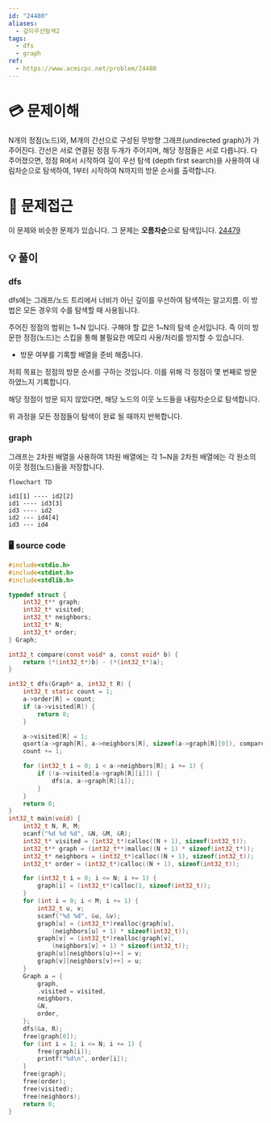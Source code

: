 ```yaml
---
id: "24480"
aliases:
  - 깊이우선탐색2
tags:
  - dfs
  - graph
ref:
  - https://www.acmicpc.net/problem/24480
---
```


# 💳 문제이해

N개의 정점(노드)와, M개의 간선으로 구성된 무방향 그래프(undirected graph)가 
가 주어진다. 간선은 서로 연결된 정점 두개가 주어지며, 해당 정점들은
서로 다릅니다. 다 주어졌으면, 정점 R에서 시작하여 깊이 우선 탐색
(depth first search)을 사용하여 내림차순으로 탐색하여, 1부터 시작하여 N까지의
방문 순서를 출력합니다.

# 🚥 문제접근

이 문제와 비슷한 문제가 있습니다. 그 문제는 **오름차순**으로 탐색입니다.
[24479](06-DAILY/TIL/algorithm/24479.md) 

## 💡 풀이

### dfs

dfs에는 그래프/노드 트리에서 너비가 아닌 깊이를 우선하여 탐색하는 알고지름. 
이 방법은 모든 경우의 수를 탐색할 때 사용됩니다.

주어진 정점의 범위는 1\~N 입니다. 
구해야 할 값은 1\~N의 탐색 순서입니다. 즉 이미 방문한 정점(노드)는 스킵을 
통해 불필요한 메모리 사용/처리를 방지할 수 있습니다.

- 방문 여부를 기록할 배열을 준비 해줍니다.

저희 목표는 정점의 방문 순서를 구하는 것입니다.
이를 위해 각 정점이 몇 번째로 방문 하였느지 기록합니다.

해당 정점이 방문 되지 않았다면, 해당 노드의 이웃 노드들을 내림차순으로 
탐색합니다. 

위 과정을 모든 정점들이 탐색이 완료 될 때까지 반복합니다.

### graph

그래프는 2차원 배열을 사용하여 1차원 배열에는 각 1~N을 2차원 배열에는 각 
원소의 이웃 정점(노드)들을 저장합니다.

```mermaid
flowchart TD

id1[1] ---- id2[2]
id1 ---- id3[3]
id3 ---- id2
id2 --- id4[4]
id3 --- id4
```
### 🖥️ source code

```c
#include<stdio.h>
#include<stdint.h>
#include<stdlib.h>

typedef struct {
    int32_t** graph;
    int32_t* visited;
    int32_t* neighbors;
    int32_t* N;
	int32_t* order;
} Graph;

int32_t compare(const void* a, const void* b) {
    return (*(int32_t*)b) - (*(int32_t*)a);
}

int32_t dfs(Graph* a, int32_t R) {
    int32_t static count = 1;
	a->order[R] = count;
    if (a->visited[R]) {
        return 0;
    }

    a->visited[R] = 1;
    qsort(a->graph[R], a->neighbors[R], sizeof(a->graph[R][0]), compare);
    count += 1;

    for (int32_t i = 0; i < a->neighbors[R]; i += 1) {
        if (!a->visited[a->graph[R][i]]) {
            dfs(a, a->graph[R][i]);
        }
    }
    return 0;    
}
int32_t main(void) {
    int32_t N, R, M;
    scanf("%d %d %d", &N, &M, &R);
    int32_t* visited = (int32_t*)calloc((N + 1), sizeof(int32_t));
    int32_t** graph = (int32_t**)malloc((N + 1) * sizeof(int32_t*));
    int32_t* neighbors = (int32_t*)calloc((N + 1), sizeof(int32_t));
	int32_t* order = (int32_t*)calloc((N + 1), sizeof(int32_t));

	for (int32_t i = 0; i <= N; i += 1) {
		graph[i] = (int32_t*)calloc(1, sizeof(int32_t));
	}
    for (int i = 0; i < M; i += 1) {
        int32_t u, v;
        scanf("%d %d", &u, &v);
        graph[u] = (int32_t*)realloc(graph[u], 
            (neighbors[u] + 1) * sizeof(int32_t));
        graph[v] = (int32_t*)realloc(graph[v], 
            (neighbors[v] + 1) * sizeof(int32_t));
        graph[u][neighbors[u]++] = v;
        graph[v][neighbors[v]++] = u;
    }
    Graph a = {
        graph,
        .visited = visited,
        neighbors,
        &N,
		order,
    };
    dfs(&a, R);
	free(graph[0]);
	for (int i = 1; i <= N; i += 1) {
		free(graph[i]);
		printf("%d\n", order[i]);
	}
	free(graph);
	free(order);
	free(visited);
	free(neighbors);
    return 0;
}
```
